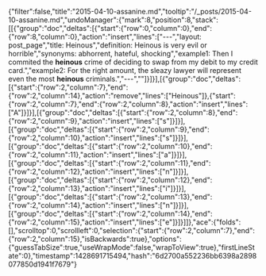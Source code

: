 {"filter":false,"title":"2015-04-10-assanine.md","tooltip":"/_posts/2015-04-10-assanine.md","undoManager":{"mark":8,"position":8,"stack":[[{"group":"doc","deltas":[{"start":{"row":0,"column":0},"end":{"row":8,"column":0},"action":"insert","lines":["---","layout: post_page","title: Heinous","definition: Heinous is very evil or horrible","synonyms:  abhorrent, hateful, shocking","example1: Then I commited the <strong>heinous</strong> crime of deciding to swap from my debit to my credit card.","example2: For the right amount, the sleazy lawyer will represent even the most <strong>heinous</strong> criminals.","---",""]}]}],[{"group":"doc","deltas":[{"start":{"row":2,"column":7},"end":{"row":2,"column":14},"action":"remove","lines":["Heinous"]},{"start":{"row":2,"column":7},"end":{"row":2,"column":8},"action":"insert","lines":["A"]}]}],[{"group":"doc","deltas":[{"start":{"row":2,"column":8},"end":{"row":2,"column":9},"action":"insert","lines":["s"]}]}],[{"group":"doc","deltas":[{"start":{"row":2,"column":9},"end":{"row":2,"column":10},"action":"insert","lines":["s"]}]}],[{"group":"doc","deltas":[{"start":{"row":2,"column":10},"end":{"row":2,"column":11},"action":"insert","lines":["a"]}]}],[{"group":"doc","deltas":[{"start":{"row":2,"column":11},"end":{"row":2,"column":12},"action":"insert","lines":["n"]}]}],[{"group":"doc","deltas":[{"start":{"row":2,"column":12},"end":{"row":2,"column":13},"action":"insert","lines":["i"]}]}],[{"group":"doc","deltas":[{"start":{"row":2,"column":13},"end":{"row":2,"column":14},"action":"insert","lines":["n"]}]}],[{"group":"doc","deltas":[{"start":{"row":2,"column":14},"end":{"row":2,"column":15},"action":"insert","lines":["e"]}]}]]},"ace":{"folds":[],"scrolltop":0,"scrollleft":0,"selection":{"start":{"row":2,"column":7},"end":{"row":2,"column":15},"isBackwards":true},"options":{"guessTabSize":true,"useWrapMode":false,"wrapToView":true},"firstLineState":0},"timestamp":1428691715494,"hash":"6d2700a552236bb6398a2898077850d1941f7679"}
